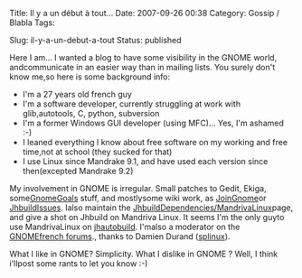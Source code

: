 Title: Il y a un début à tout...
Date: 2007-09-26 00:38
Category: Gossip / Blabla
Tags: <?xml version="1.0" encoding="utf-8"?>

Slug: il-y-a-un-debut-a-tout
Status: published

Here I am... I wanted a blog to have some visibility in the GNOME world, andcommunicate in an easier way than in mailing lists. You surely don't know me,so here is some background info:

-   I'm a 27 years old french guy
-   I'm a software developer, currently struggling at work with glib,autotools, C, python, subversion
-   I'm a former Windows GUI developer (using MFC)... Yes, I'm ashamed :-)
-   I leaned everything I know about free software on my working and free time,not at school (they sucked for that)
-   I use Linux since Mandrake 9.1, and have used each version since then(excepted Mandrake 9.2)

My involvement in GNOME is irregular. Small patches to Gedit, Ekiga, some[GnomeGoals](\%22http://live.gnome.org/GnomeGoals\%22) stuff, and mostlysome wiki work, as [JoinGnome](\%22http://live.gnome.org/JoinGnome\%22)or  [JhbuildIssues](\%22http://live.gnome.org/JhbuildIssues\%22). Ialso maintain the [JhbuildDependencies/MandrivaLinux](\%22http://live.gnome.org/JhbuildDependencies/MandrivaLinux\%22)page, and give a shot on Jhbuild on Mandriva Linux. It seems I'm the only guyto use MandrivaLinux on [jhautobuild](\%22http://jhbuild.bxlug.be/\%22). I'malso a moderator on the [GNOMEfrench forums](\%22http://fr.gnomesupport.org/forums/\%22)., thanks to Damien Durand ([splinux](\%22http://glive.tuxfamily.org/blog/\%22)).  
  
What I like in GNOME? Simplicity. What I dislike in GNOME ? Well, I think i'llpost some rants to let you know :-)
